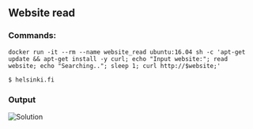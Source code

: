 ## Website read

### Commands:

`docker run -it --rm --name website_read ubuntu:16.04 sh -c 'apt-get update && apt-get install -y curl; echo "Input website:"; read website; echo "Searching.."; sleep 1; curl http://$website;'`

`$ helsinki.fi`

### Output
![Solution](/output-images/1.5_Website_read.png)